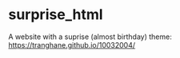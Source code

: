 # surprise_html
A website with a suprise (almost birthday) theme: https://tranghane.github.io/10032004/   
  
 
 
 
  
